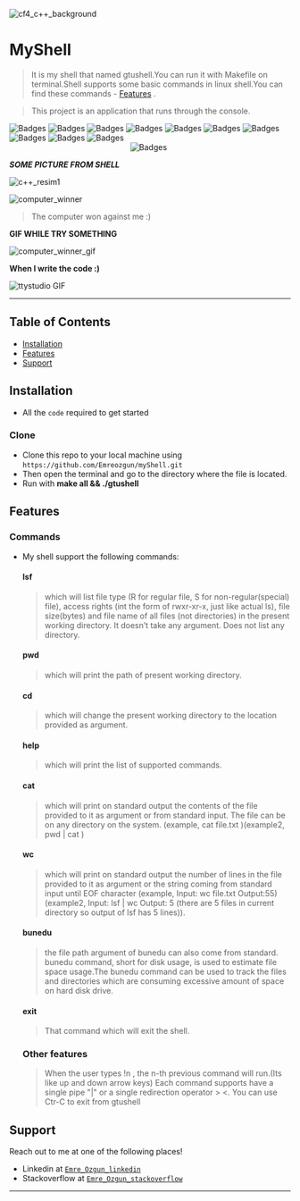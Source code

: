 ![cf4_c++_background](https://user-images.githubusercontent.com/30092986/61188720-06217900-a68c-11e9-9703-aaddb5032b41.png)

# MyShell

> It is my shell that named gtushell.You can run it with Makefile on terminal.Shell supports some basic commands in linux shell.You can find these commands - [Features](#features) . 

> This project is an application that runs through the console.

![Badges](https://img.shields.io/badge/c%2B%2B--red.svg) 
![Badges](https://img.shields.io/badge/oop--blue.svg)
![Badges](https://img.shields.io/badge/Coding-forGame-orange.svg)
![Badges](https://img.shields.io/badge/artificial%20-intelligence-purple.svg)
![Badges](https://img.shields.io/badge/love-coding-black.svg)
![Badges](https://img.shields.io/badge/build-passing-succes.svg)
![Badges](https://img.shields.io/badge/test-success-success.svg)
![Badges](https://img.shields.io/badge/computer-science-critical.svg)
![Badges](https://img.shields.io/badge/love-linux-yellow.svg)
![Badges](https://img.shields.io/badge/coding-life-red.svg)
&nbsp;&nbsp;&nbsp;&nbsp;&nbsp;&nbsp;&nbsp;&nbsp;&nbsp;&nbsp;&nbsp;&nbsp;&nbsp;&nbsp;&nbsp;&nbsp;&nbsp;&nbsp;&nbsp;&nbsp;&nbsp;&nbsp;&nbsp;&nbsp;&nbsp;&nbsp;&nbsp;&nbsp;&nbsp;&nbsp;&nbsp;&nbsp;&nbsp;&nbsp;&nbsp;&nbsp;&nbsp;&nbsp;&nbsp;&nbsp;&nbsp;&nbsp;&nbsp;
&nbsp;&nbsp;&nbsp;&nbsp;&nbsp;&nbsp;&nbsp;&nbsp;&nbsp;&nbsp;&nbsp;&nbsp;&nbsp;&nbsp;&nbsp;&nbsp;&nbsp;&nbsp;&nbsp;&nbsp;&nbsp;&nbsp;&nbsp;&nbsp;&nbsp;&nbsp;&nbsp;&nbsp;&nbsp;&nbsp;&nbsp;&nbsp;&nbsp;&nbsp;&nbsp;&nbsp;&nbsp;&nbsp;&nbsp;&nbsp;&nbsp;&nbsp;&nbsp;
&nbsp;&nbsp;&nbsp;&nbsp;&nbsp;&nbsp;&nbsp;&nbsp;&nbsp;&nbsp;
![Badges](https://img.shields.io/badge/open-source-blueviolet.svg)

***SOME PICTURE FROM SHELL***

![c++_resim1](https://user-images.githubusercontent.com/30092986/61188982-9f05c380-a68f-11e9-953a-0704a5341122.png)

![computer_winner](https://user-images.githubusercontent.com/30092986/61189139-c3fb3600-a691-11e9-8b0f-97a7830c934e.png)
> The computer won against me :)

**GIF WHILE TRY SOMETHING**

![computer_winner_gif](https://user-images.githubusercontent.com/30092986/61189238-53551900-a693-11e9-88de-9263d8ace039.gif)

**When I write the code :)**

![ttystudio GIF](https://media.giphy.com/media/KfwyWfTwMu1FG0XhO8/source.gif)

---

## Table of Contents

- [Installation](#installation)
- [Features](#features)
- [Support](#support)

## Installation

- All the `code` required to get started

### Clone

- Clone this repo to your local machine using `https://github.com/Emreozgun/myShell.git`
- Then open the terminal and go to the directory where the file is located.
- Run with **make all && ./gtushell** 


## Features
  ### Commands 
- My shell support the following commands:
  #### lsf
  >which will list file type (R for regular file, S for non-regular(special) file), access rights (int the
  form of rwxr-xr-x, just like actual ls), file size(bytes) and file name of all files (not directories) in
  the present working directory. It doesn’t take any argument. Does not list any directory.
  #### pwd
  > which will print the path of present working directory.
  #### cd
  > which will change the present working directory to the location provided as argument.
  #### help 
  > which will print the list of supported commands.
  #### cat 
  > which will print on standard output the contents of the file provided to it as argument or from
  standard input. The file can be on any directory on the system. (example, cat file.txt )(example2,
  pwd | cat )
  #### wc 
  > which will print on standard output the number of lines in the file provided to it as argument
  or the string coming from standard input until EOF character (example, Input: wc file.txt Output:55)
  (example2, Input: lsf | wc Output: 5 (there are 5 files in current directory so output of lsf has 5
  lines)).
  #### bunedu 
  > the file path argument of bunedu can also come from standard. bunedu command, short for disk usage, is used to estimate   file space usage.The bunedu command can be used to track the files and directories which are consuming excessive amount of   space on hard disk drive.
  #### exit 
  > That command which will exit the shell.

  ### Other features 
  > When the user types !n , the n-th previous command will run.(Its like up and down arrow keys)
  > Each command supports have a single pipe "|" or a single redirection operator > <.
  > You can use Ctr-C to exit from gtushell


  
## Support

Reach out to me at one of the following places!

- Linkedin at <a href="https://www.linkedin.com/in/emre-ozgun" target="_blank">`Emre_Ozgun_linkedin`</a>
- Stackoverflow at <a href="https://stackoverflow.com/users/12690037/emre-ozgun" target="_blank">`Emre_Ozgun_stackoverflow`</a>

---
